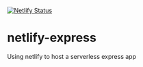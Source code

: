 [![Netlify Status](https://api.netlify.com/api/v1/badges/9b82c3ff-b5dd-4e26-a11c-8dc327502492/deploy-status)](https://app.netlify.com/sites/cs3219-express/deploys)

# netlify-express
Using netlify to host a serverless express app
